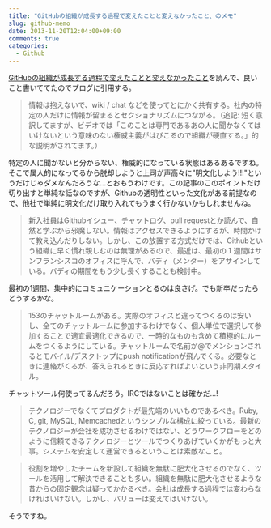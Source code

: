 ```yaml
---
title: "GitHubの組織が成長する過程で変えたことと変えなかったこと、のメモ"
slug: github-memo
date: 2013-11-20T12:04:00+09:00
comments: true
categories: 
  - Github
---
```

[GitHubの組織が成長する過程で変えたことと変えなかったこと](http://wazanova.jp/items/675)を読んで、良いこと書いててたのでブログに引用する。

<!--more-->

> 情報は抱えないで、wiki / chat などを使ってとにかく共有する。社内の特定の人だけに情報が留まるとセクショナリズムにつながる。（追記: 短く意訳してますが、ビデオでは「このことは専門であるあの人に聞かなくてはいけないという意味のない権威主義がはびこるので組織が硬直する。」的な説明がされてます。）

特定の人に聞かないと分からない、権威的になっている状態はあるあるですね。そこで属人的になってるから脱却しようと上司が声高々に"明文化しよう!!!"というだけじゃダメなんだろうな...とおもうわけです。この記事のこのポイントだけ切り出すと単純な話なのですが、Githubの透明性といった文化がある前提なので、他社で単純に明文化だけ取り入れてもうまく行かないかもしれませんね。

> 新入社員はGithubイシュー、チャットログ、pull requestとか読んで、自然と学ぶから邪魔しない。情報はアクセスできるようにするが、時間かけて教え込んだりしない。しかし、この放置する方式だけでは、Githubという組織に早く慣れ親しむのは無理があるので、最近は、最初の１週間はサンフランシスコのオフィスに呼んで、バディ（メンター）をアサインしている。バディの期間をもう少し長くすることも検討中。

最初の1週間、集中的にコミュニケーションとるのは良さげ。でも新卒だったらどうするかな。

> 153のチャットルームがある。実際のオフィスと違ってつくるのは安いし、全てのチャットルームに参加するわけでなく、個人単位で選択して参加することで適宜最適化できるので、一時的なものも含めて積極的にルームをつくるようにしている。チャットルームで名前が@でメンションされるとモバイル/デスクトップにpush notificationが飛んでくる。必要なときに連絡がくるが、答えられるときに反応すればよいという非同期スタイル。

チャットツール何使ってるんだろう。IRCではないことは確かだ...!

> テクノロジーでなくてプロダクトが最先端のいいものであるべき。Ruby, C, git, MySQL, Memcachedというシンプルな構成に絞っている。最新のテクノロジーが会社を成功させるわけではない、どうワークフローをどのように信頼できるテクノロジーとツールでつくりあげていくかがもっと大事。システムを安定して運営できるということは素敵なこと。

> 役割を増やしたチームを新設して組織を無駄に肥大化させるのでなく、ツールを活用して解決できることも多い。組織を無駄に肥大化させるような昔からの固定観念は疑ってかかるべき。会社は成長する過程では変わらなければいけない。しかし、バリューは変えてはいけない。

そうですね。
